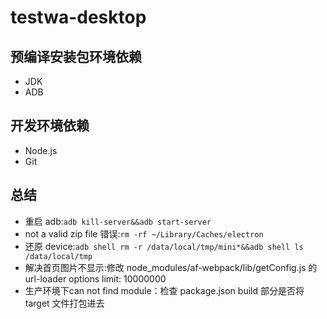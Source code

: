 # testwa-desktop

## 预编译安装包环境依赖

- JDK
- ADB

## 开发环境依赖

- Node.js
- Git

## 总结

- 重启 adb:`adb kill-server&&adb start-server`
- not a valid zip file 错误:`rm -rf ~/Library/Caches/electron`
- 还原 device:`adb shell rm -r /data/local/tmp/mini*&&adb shell ls /data/local/tmp`
- 解决首页图片不显示:修改 node_modules/af-webpack/lib/getConfig.js 的 url-loader options limit: 10000000
- 生产环境下can not find module：检查 package.json build 部分是否将 target 文件打包进去

